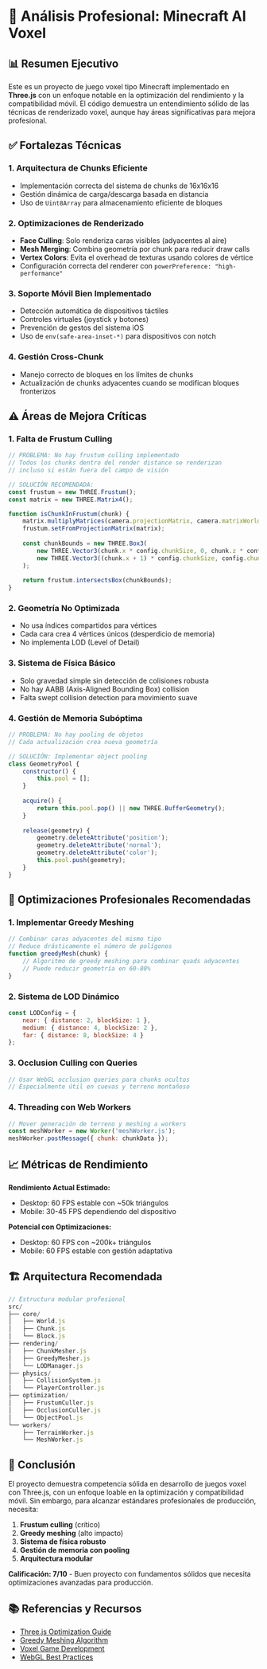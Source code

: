 # 🎯 Análisis Profesional: Minecraft AI Voxel

## 📊 Resumen Ejecutivo

Este es un proyecto de juego voxel tipo Minecraft implementado en **Three.js** con un enfoque notable en la optimización del rendimiento y la compatibilidad móvil. El código demuestra un entendimiento sólido de las técnicas de renderizado voxel, aunque hay áreas significativas para mejora profesional.

## ✅ Fortalezas Técnicas

### 1. **Arquitectura de Chunks Eficiente**
- Implementación correcta del sistema de chunks de 16x16x16
- Gestión dinámica de carga/descarga basada en distancia
- Uso de `Uint8Array` para almacenamiento eficiente de bloques

### 2. **Optimizaciones de Renderizado**
- **Face Culling**: Solo renderiza caras visibles (adyacentes al aire)
- **Mesh Merging**: Combina geometría por chunk para reducir draw calls
- **Vertex Colors**: Evita el overhead de texturas usando colores de vértice
- Configuración correcta del renderer con `powerPreference: "high-performance"`

### 3. **Soporte Móvil Bien Implementado**
- Detección automática de dispositivos táctiles
- Controles virtuales (joystick y botones)
- Prevención de gestos del sistema iOS
- Uso de `env(safe-area-inset-*)` para dispositivos con notch

### 4. **Gestión Cross-Chunk**
- Manejo correcto de bloques en los límites de chunks
- Actualización de chunks adyacentes cuando se modifican bloques fronterizos

## ⚠️ Áreas de Mejora Críticas

### 1. **Falta de Frustum Culling**
```javascript
// PROBLEMA: No hay frustum culling implementado
// Todos los chunks dentro del render distance se renderizan
// incluso si están fuera del campo de visión

// SOLUCIÓN RECOMENDADA:
const frustum = new THREE.Frustum();
const matrix = new THREE.Matrix4();

function isChunkInFrustum(chunk) {
    matrix.multiplyMatrices(camera.projectionMatrix, camera.matrixWorldInverse);
    frustum.setFromProjectionMatrix(matrix);
    
    const chunkBounds = new THREE.Box3(
        new THREE.Vector3(chunk.x * config.chunkSize, 0, chunk.z * config.chunkSize),
        new THREE.Vector3((chunk.x + 1) * config.chunkSize, config.chunkSize, (chunk.z + 1) * config.chunkSize)
    );
    
    return frustum.intersectsBox(chunkBounds);
}
```

### 2. **Geometría No Optimizada**
- No usa índices compartidos para vértices
- Cada cara crea 4 vértices únicos (desperdicio de memoria)
- No implementa LOD (Level of Detail)

### 3. **Sistema de Física Básico**
- Solo gravedad simple sin detección de colisiones robusta
- No hay AABB (Axis-Aligned Bounding Box) collision
- Falta swept collision detection para movimiento suave

### 4. **Gestión de Memoria Subóptima**
```javascript
// PROBLEMA: No hay pooling de objetos
// Cada actualización crea nueva geometría

// SOLUCIÓN: Implementar object pooling
class GeometryPool {
    constructor() {
        this.pool = [];
    }
    
    acquire() {
        return this.pool.pop() || new THREE.BufferGeometry();
    }
    
    release(geometry) {
        geometry.deleteAttribute('position');
        geometry.deleteAttribute('normal');
        geometry.deleteAttribute('color');
        this.pool.push(geometry);
    }
}
```

## 🚀 Optimizaciones Profesionales Recomendadas

### 1. **Implementar Greedy Meshing**
```javascript
// Combinar caras adyacentes del mismo tipo
// Reduce drásticamente el número de polígonos
function greedyMesh(chunk) {
    // Algoritmo de greedy meshing para combinar quads adyacentes
    // Puede reducir geometría en 60-80%
}
```

### 2. **Sistema de LOD Dinámico**
```javascript
const LODConfig = {
    near: { distance: 2, blockSize: 1 },
    medium: { distance: 4, blockSize: 2 },
    far: { distance: 8, blockSize: 4 }
};
```

### 3. **Occlusion Culling con Queries**
```javascript
// Usar WebGL occlusion queries para chunks ocultos
// Especialmente útil en cuevas y terreno montañoso
```

### 4. **Threading con Web Workers**
```javascript
// Mover generación de terreno y meshing a workers
const meshWorker = new Worker('meshWorker.js');
meshWorker.postMessage({ chunk: chunkData });
```

## 📈 Métricas de Rendimiento

**Rendimiento Actual Estimado:**
- Desktop: 60 FPS estable con ~50k triángulos
- Mobile: 30-45 FPS dependiendo del dispositivo

**Potencial con Optimizaciones:**
- Desktop: 60 FPS con ~200k+ triángulos
- Mobile: 60 FPS estable con gestión adaptativa

## 🏗️ Arquitectura Recomendada

```javascript
// Estructura modular profesional
src/
├── core/
│   ├── World.js
│   ├── Chunk.js
│   └── Block.js
├── rendering/
│   ├── ChunkMesher.js
│   ├── GreedyMesher.js
│   └── LODManager.js
├── physics/
│   ├── CollisionSystem.js
│   └── PlayerController.js
├── optimization/
│   ├── FrustumCuller.js
│   ├── OcclusionCuller.js
│   └── ObjectPool.js
└── workers/
    ├── TerrainWorker.js
    └── MeshWorker.js
```

## 🎯 Conclusión

El proyecto demuestra competencia sólida en desarrollo de juegos voxel con Three.js, con un enfoque loable en la optimización y compatibilidad móvil. Sin embargo, para alcanzar estándares profesionales de producción, necesita:

1. **Frustum culling** (crítico)
2. **Greedy meshing** (alto impacto)
3. **Sistema de física robusto**
4. **Gestión de memoria con pooling**
5. **Arquitectura modular**

**Calificación: 7/10** - Buen proyecto con fundamentos sólidos que necesita optimizaciones avanzadas para producción.

## 📚 Referencias y Recursos

- [Three.js Optimization Guide](https://discoverthreejs.com/tips-and-tricks/)
- [Greedy Meshing Algorithm](https://0fps.net/2012/06/30/meshing-in-a-minecraft-game/)
- [Voxel Game Development](https://sites.google.com/site/letsmakeavoxelengine/)
- [WebGL Best Practices](https://developer.mozilla.org/en-US/docs/Web/API/WebGL_API/WebGL_best_practices)